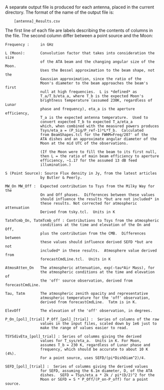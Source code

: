A separate output file is produced for each antenna, placed in the current directory.  The format of the name of the output file is:

        [antenna]_Results.csv

The first line of each file are labels describing the contents of columns in the file.  The second column differ between a point source and the Moon:

    Frequency :     in GHz

    L (Moon):       Convolution factor that takes into consideration the size
                    of the ATA beam and the changing angular size of the Moon.
                    Uses the Bessel approximation to the beam shape, not the
                    Gaussian approximation, since the ratio of the
                    Moon's diameter to the beam approaches the beam's first
                    null at high frequencies.  L is *defined* as
                    T_a/T_b/eta_a, where T_b is the expected Moon's
                    brightness temperature (assumed 230K, regardless of Lunar
                    phase and frequency), eta_a is the aperture efficiency,
                    T_a is the expected antenna temperature.  Used to
                    convert expected T_b to expected T_a/eta_a
                    which, when combined with the measured powers produces
                    Tsys/eta_a = (P_Sig/P_ref-1)*L*T_b.  Calculated
                    from BeamShapes.tcl for the FWHM=Freq/207' of the
                    ATA dishes and an approximate angular diameter of the
                    Moon at the mid UTC of the observations.

                    (If the Moon were to fill the beam to its first null,
                    then L = the ratio of main beam efficiency to aperture
                    efficiency, ~1.17 for the assumed 13 dB feed
                    illumination.)

    S (Point Source): Source Flux density in Jy, from the latest articles
                    by Butler & Peerly.

    MW_On MW_Off :  Expected contribution to Tsys from the Milky Way for the
                    On and Off phases.  Differences between these values
                    should influence the results *but are not included* in
                    these results. Not corrected for atmospheric attenuation
                    Derived from tsky.tcl.  Units in K

    TatmTcmb_On, TatmTcmb_off : Contributions to Tsys from the atmospheric
                    conditions at the time and elevation of the On and Off,
                    plus the contribution from the CMB.  Differences between
                    these values should influence derived SEFD *but are not
                    included* in these results.  Atmosphere value derived from
                    forecastCmdLine.tcl.  Units in K

    AtmosAtten_On   The atmospheric attenuation, exp(-tau*Air Mass), for
                    the atmospheric conditions at the time and elevation of
                    the 'off' source observation, derived from forecastCmdLine.

    Tau, Tatm       The atmospheric zenith opacity and representative
                    atmospheric temperature for the 'off' observation,
                    derived from forecastCmdLine.  Tatm is in K.

    ElevOff         The elevation of the 'off' observation, in degrees.

    P_On_[pol]_[trial] P_Off_[pol]_[trial] :  Series of columns of the raw
                    values in the input files, scaled down by 1e6 just to
                    make the range of values easier to read.

    TSYSdivEta_[pol]_trial] : Series of columms giving the derived
                    values for T_sys/eta_a.  Units in K. For Moon,
                    assumes T_b = 230 K, regardless of Lunar phase and
                    frequency, which should be accurate to about 10 K (4%).
                    For a point source, uses SEFD/(pi*DishDiam^2)/4.

    SEFD_[pol]_[trial] :  Series of columms giving the derived values
                    for SEFD, assuming the 6.1m diameter, D, of the ATA
                    dishes.  SEFD = TSys/eta_a * 2k / pi*(D/2)^2 for the
                    Moon or SEFD = S * P_Off/(P_on-P_off) for a point source.
